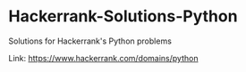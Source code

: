 # Hackerrank-Solutions-Python

Solutions for Hackerrank's Python problems


Link: https://www.hackerrank.com/domains/python
